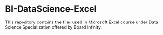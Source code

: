 # BI-DataScience-Excel
This repository contains the files used in Microsoft Excel course under Data Science Specialization offered by Board Infinity.
